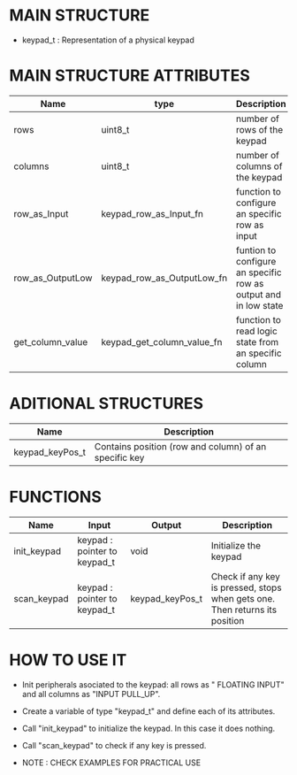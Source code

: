 
# MAIN STRUCTURE

* keypad_t : Representation of a physical keypad

# MAIN STRUCTURE ATTRIBUTES

| Name| type | Description|
|------|------|------|
| rows | uint8_t | number of rows of the keypad|
| columns | uint8_t | number of columns of the keypad |
| row_as_Input | keypad_row_as_Input_fn | function to configure an specific row as input |
| row_as_OutputLow | keypad_row_as_OutputLow_fn | funtion to configure an specific row as output and in low state |
| get_column_value | keypad_get_column_value_fn | function to read logic state from an specific column |

# ADITIONAL STRUCTURES

| Name| Description|
|------|------|
| keypad_keyPos_t | Contains position (row and column) of an specific key |

# FUNCTIONS
| Name| Input| Output |Description|
|------|------|------|------|
| init_keypad | keypad : pointer to keypad_t | void | Initialize the keypad |
| scan_keypad | keypad : pointer to keypad_t | keypad_keyPos_t | Check if any key is pressed, stops when gets one. Then returns its position |

# HOW TO USE IT

* Init peripherals asociated to the keypad: all rows as " FLOATING INPUT" and all columns as "INPUT PULL_UP".
* Create a variable of type "keypad_t" and define each of its attributes.
* Call "init_keypad" to initialize the keypad. In this case it does nothing.
* Call "scan_keypad" to check if any key is pressed.

* NOTE : CHECK EXAMPLES FOR PRACTICAL USE
